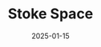 ---  
layout: startup_page  
title: "Stoke Space"  
id: "stokespace.com"  
permalink: "/stokespacestokespace.com01152025/"  
website: "https://www.stokespace.com/"  
funding_round: "Series C"  
funding_amount: "$260M"  
investors: "Breakthrough Energy Ventures, Glade Brook Capital Partners, Industrious Ventures, Leitmotif, Point72 Ventures, Seven Seven Six, the University of Michigan, Woven Capital, Y Combinator"  
about: "Stoke Space is developing the world's first 100% reusable medium-lift rocket, Nova, to provide low-cost, on-demand space transportation. Their innovative approach includes a full-flow staged combustion engine and an actively cooled metallic reentry heat shield, enabling rapid reuse and significantly reducing costs. This aims to make access to and from space more frequent and accessible, similar to other forms of transportation."  
markets: "Aerospace, Space Transportation"  
hq: "Kent, Washington, United States"  
founded_year: "2019"  
linkedin: "https://www.linkedin.com/company/stoke-space"  
twitter: "https://twitter.com/stoke_space"  
instagram: ""  
facebook: ""  
crunchbase: "https://www.crunchbase.com/organization/stoke-space-technologies"  
pitchbook: "https://pitchbook.com/profiles/company/434176-21"  

date_display: "15-Jan-2025"  
date: "2025-01-15"

# SEO Optimization  
meta_title: "Stoke Space - Series C Funding ($260M)"  
meta_description: "Stoke Space, Stoke Space is developing the world's first 100% reusable medium-lift rocket, Nova, to provide low-cost, on-demand space transportation. Their innovat..."  
meta_keywords: "Stoke Space, Aerospace, Space Transportation, Series C funding"  
canonical_url: "https://startup.projectstartups.com/stokespacestokespace.com01152025/"  
---